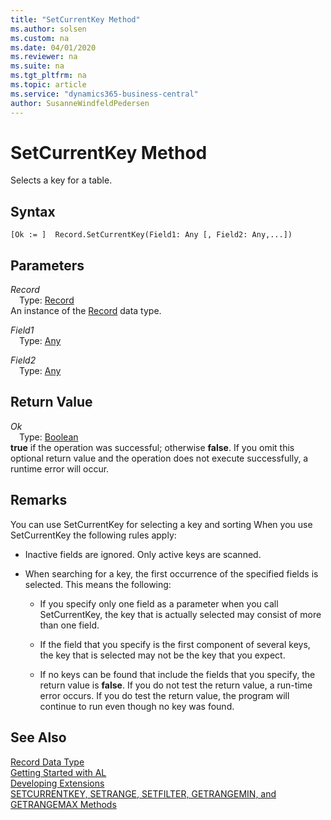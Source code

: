 ```yaml
---
title: "SetCurrentKey Method"
ms.author: solsen
ms.custom: na
ms.date: 04/01/2020
ms.reviewer: na
ms.suite: na
ms.tgt_pltfrm: na
ms.topic: article
ms.service: "dynamics365-business-central"
author: SusanneWindfeldPedersen
---
```

[//]: # (START>DO_NOT_EDIT)
[//]: # (IMPORTANT:Do not edit any of the content between here and the END>DO_NOT_EDIT.)
[//]: # (Any modifications should be made in the .xml files in the ModernDev repo.)
# SetCurrentKey Method
Selects a key for a table.


## Syntax
```
[Ok := ]  Record.SetCurrentKey(Field1: Any [, Field2: Any,...])
```
## Parameters
*Record*  
&emsp;Type: [Record](record-data-type.md)  
An instance of the [Record](record-data-type.md) data type.  

*Field1*  
&emsp;Type: [Any](../any/any-data-type.md)  
  
*Field2*  
&emsp;Type: [Any](../any/any-data-type.md)  
  


## Return Value
*Ok*  
&emsp;Type: [Boolean](../boolean/boolean-data-type.md)  
**true** if the operation was successful; otherwise **false**.  If you omit this optional return value and the operation does not execute successfully, a runtime error will occur.    


[//]: # (IMPORTANT: END>DO_NOT_EDIT)

## Remarks 

You can use SetCurrentKey for selecting a key and sorting When you use SetCurrentKey the following rules apply:  

- Inactive fields are ignored. Only active keys are scanned.  

- When searching for a key, the first occurrence of the specified fields is selected. This means the following:  

  - If you specify only one field as a parameter when you call SetCurrentKey, the key that is actually selected may consist of more than one field.  

  - If the field that you specify is the first component of several keys, the key that is selected may not be the key that you expect.  

  - If no keys can be found that include the fields that you specify, the return value is **false**. If you do not test the return value, a run-time error occurs. If you do test the return value, the program will continue to run even though no key was found.
  
## See Also
[Record Data Type](record-data-type.md)  
[Getting Started with AL](../../devenv-get-started.md)  
[Developing Extensions](../../devenv-dev-overview.md)  
[SETCURRENTKEY, SETRANGE, SETFILTER, GETRANGEMIN, and GETRANGEMAX Methods](../../devenv-setcurrentkey-setrange-setfilter-getrangemin-and-getrangemax-methods.md)  